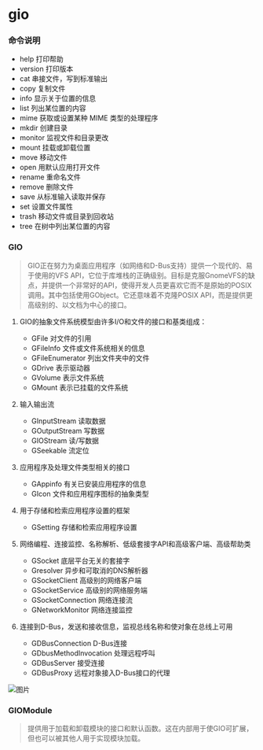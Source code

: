 # gio

### 命令说明

  - help     打印帮助
  - version  打印版本
  - cat      串接文件，写到标准输出
  - copy     复制文件
  - info     显示关于位置的信息
  - list     列出某位置的内容
  - mime     获取或设置某种 MIME 类型的处理程序
  - mkdir    创建目录
  - monitor  监视文件和目录更改
  - mount    挂载或卸载位置
  - move     移动文件
  - open     用默认应用打开文件
  - rename   重命名文件
  - remove   删除文件
  - save     从标准输入读取并保存
  - set      设置文件属性
  - trash    移动文件或目录到回收站
  - tree     在树中列出某位置的内容

### GIO

> GIO正在努力为桌面应用程序（如网络和D-Bus支持）提供一个现代的、易于使用的VFS API，它位于库堆栈的正确级别。目标是克服GnomeVFS的缺点，并提供一个非常好的API，使得开发人员更喜欢它而不是原始的POSIX调用。其中包括使用GObject。它还意味着不克隆POSIX API，而是提供更高级别的、以文档为中心的接口。 

1. GIO的抽象文件系统模型由许多I/O和文件的接口和基类组成： 

    - GFile  对文件的引用
    - GFileInfo  文件或文件系统相关的信息
    - GFileEnumerator 列出文件夹中的文件
    - GDrive 表示驱动器
    - GVolume 表示文件系统
    - GMount 表示已挂载的文件系统

2. 输入输出流

    - GInputStream 读取数据
    - GOutputStream 写数据
    - GIOStream 读/写数据
    - GSeekable 流定位

3. 应用程序及处理文件类型相关的接口

    - GAppinfo 有关已安装应用程序的信息
    - GIcon 文件和应用程序图标的抽象类型

4. 用于存储和检索应用程序设置的框架

    - GSetting 存储和检索应用程序设置

5. 网络编程、连接监控、名称解析、低级套接字API和高级客户端、高级帮助类

    - GSocket 底层平台无关的套接字
    - Gresolver 异步和可取消的DNS解析器
    - GSocketClient 高级别的网络客户端
    - GSocketService 高级别的网络服务端
    - GSocketConnection 网络连接流
    - GNetworkMonitor 网络连接监控

6. 连接到D-Bus，发送和接收信息，监视总线名称和使对象在总线上可用

    - GDBusConnection D-Bus连接
    - GDbusMethodInvocation 处理远程呼叫
    - GDBusServer 接受连接
    - GDBusProxy 远程对象接入D-Bus接口的代理

![图片](https://github.com/dingjingmaster/c_library/tree/dev/demo/pic/1.png)

### GIOModule

> 提供用于加载和卸载模块的接口和默认函数。这在内部用于使GIO可扩展，但也可以被其他人用于实现模块加载。
